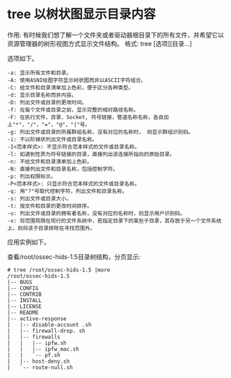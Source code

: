 # tree 以树状图显示目录内容

作用: 有时候我们想了解一个文件夹或者驱动器根目录下的所有文件，并希望它以资源管理器的树形视图方式显示文件结构。
格式: tree [选项][目录...]

选项如下。
```
-a: 显示所有文件和目录。
-A: 使用ASNI绘图字符显示树状图而非以ASCII字符组合。
-C: 给文件和目录清单加上色彩，便于区分各种类型。
-d: 显示目录名称而非内容。
-D: 列出文件或目录的更改时间。
-f: 在每个文件或目录之前，显示完整的相对路径名称。
-F: 在执行文件，目录，Socket, 符号链接，管道名称名称，各自加上"*"，"/"，"="，"@"，"|"号。
-g: 列出文件或目录的所属群组名称，没有对应的名称时， 则显示群组识别码。
-i: 不以阶梯状列出文件或目录名称。
-I<范本样式>: 不显示符合范本样式的文件或目录名称。
-l: 如遇到性质为符号链接的目录，直接列出该连接所指向的原始目录。
-n: 不给文件和目录清单加上色彩。
-N: 直接列出文件和目录名称，包括控制字符。
-p: 列出权限标示。
-P<范本样式>: 只显示符合范本样式的文件或目录名称。
-q: 用"?"号取代控制字符，列出文件和目录名称。
-s: 列出文件或目录大小。
-t: 按文件和目录的更改时间排序。
-u: 列出文件或目录的拥有者名称，没有对应的名称时，则显示用户识别码。
-x: 将范围局限在现行的文件系统中，若指定目录下的某些子目录，其存放于另一个文件系统上，则将该子目录排除在寻找范围外。
```

应用实例如下。

查看/root/ossec-hids-1.5目录树结构，分页显示:
```
# tree /root/ossec-hids-1.5 |more
/root/ossec-hids-1.5
|-- BUGS
|-- CONFIG
|-- CONTRIB
|-- INSTALL
|-- LICENSE
|-- README
|-- active-response
|	|-- disable-account .sh
|	|-- firewall-drop. sh
|	|-- firewalls
|	|	|-- ipfw.sh
|	|	|-- ipfw_mac.sh
|	|	`-- pf.sh
|	|-- host-deny.sh
|	`-- route-null.sh
```